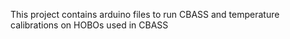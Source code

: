 This project contains arduino files to run CBASS and temperature calibrations on HOBOs used in CBASS
